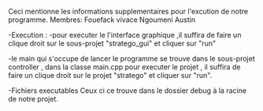 Ceci mentionne les informations supplementaires pour l'excution de notre programme.
Membres:
Fouefack vivace 
Ngoumeni Austin


-Execution :
-pour executer le l'interface graphique ,il suffira de faire un clique droit sur le sous-projet "stratego_gui" et cliquer sur "run"
 
 -le main qui s'occupe de lancer le programme se trouve dans le sous-projet controller , dans la classe main.cpp
 pour executer le projet , il suffira de faire un clique droit sur le projet "stratego" et cliquer sur "run". 
 
 -Fichiers executables
 Ceux ci ce trouve dans le dossier debug à la racine de notre projet.
